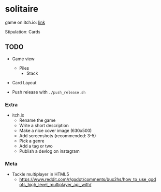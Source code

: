 # solitaire

game on itch.io: [link](https://thewarlock.itch.io/solitaire)

Stipulation: Cards

## TODO

- Game view
  - Piles
    - Stack
- Card Layout

- Push release with `./push_release.sh`

### Extra

- itch.io
  - Rename the game
  - Write a short description
  - Make a nice cover image (630x500)
  - Add screenshots (recommended: 3-5)
  - Pick a genre
  - Add a tag or two
  - Publish a devlog on instagram

### Meta

- Tackle multiplayer in HTML5
  - https://www.reddit.com/r/godot/comments/bux2hs/how_to_use_godots_high_level_multiplayer_api_with/
